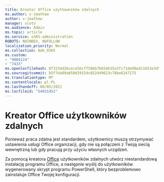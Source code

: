 ```yaml
---
title: Kreator Office użytkowników zdalnych
ms.author: v-jmathew
author: v-jmathew
manager: scotv
ms.audience: Admin
ms.topic: article
ms.service: o365-administration
ROBOTS: NOINDEX, NOFOLLOW
localization_priority: Normal
ms.collection: Adm_O365
ms.custom:
- "9004224"
- "7433"
ms.openlocfilehash: 0f3234d26cece5bcff586b7b654635a3fc71de98ed11653e3d52699e1bc965de
ms.sourcegitcommit: b5f7da89a650d2915dc652449623c78be6247175
ms.translationtype: MT
ms.contentlocale: pl-PL
ms.lasthandoff: 08/05/2021
ms.locfileid: "54031452"
---
```

# <a name="deploy-office-to-remote-users-wizard"></a>Kreator Office użytkowników zdalnych

Ponieważ praca zdalna jest standardem, użytkownicy muszą otrzymywać ustawienia usługi Office organizacji, gdy nie są połączeni z Twoją siecią wewnętrzną lub gdy pracują przy użyciu własnych urządzeń.

Za pomocą kreatora [Office](https://go.microsoft.com/fwlink/?linkid=2149564) użytkowników zdalnych utwórz niestandardową instalację programu Office, a następnie wyślij do użytkowników wygenerowany skrypt programu PowerShell, który bezproblemowo zainstaluje Office Twojej konfiguracji.

